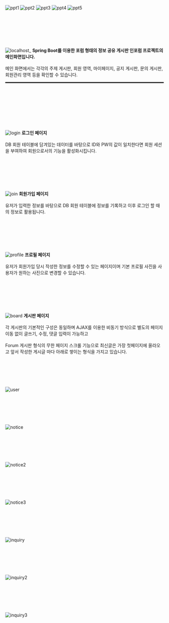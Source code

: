 ![ppt1](https://github.com/ajs0813/InfoRum-Project/assets/143467352/32e74c95-3c2b-4df7-b7d6-64af2b99fca0)
![ppt2](https://github.com/ajs0813/InfoRum-Project/assets/143467352/ea8e7e2a-a09f-42c8-98d7-9fe3e52634c1)
![ppt3](https://github.com/ajs0813/InfoRum-Project/assets/143467352/b5b10b46-f83c-4e9c-ac4d-884b2dc09851)
![ppt4](https://github.com/ajs0813/InfoRum-Project/assets/143467352/5128e6ac-fbbc-4305-97f8-9ac4d11dfcca)
![ppt5](https://github.com/ajs0813/InfoRum-Project/assets/143467352/2de44463-9c96-47f2-bc91-9162b5330b70)
<br><br><br><br><br><br><br>

![localhost_](https://github.com/ajs0813/InfoRum-Project/assets/143467352/5a9da25c-6c5d-41cd-abf8-e00dccbd62bb)
<b>Spring Boot를 이용한 포럼 형태의 정보 공유 게시판 인포럼 프로젝트의 메인화면입니다.</b>
<br><br>
메인 화면에서는 각각의 주제 게시판, 회원 영역, 마이페이지, 공지 게시판, 문의 게시판, 회원관리 영역 등을 확인할 수 있습니다.
<hr style="border: 1px solid black;">

<br><br><br><br><br><br><br>

![login](https://github.com/ajs0813/InfoRum-Project/assets/143467352/df264960-c3ee-4921-86de-494a22f4d154)
<b>로그인 페이지</b>
<br><br>
DB 회원 테이블에 담겨있는 데이터를 바탕으로 ID와 PW의 값이 일치한다면 회원 세션을 부여하여 회원으로서의 기능을 활성화시킵니다.
<br><br><br><br><br><br><br>

![join](https://github.com/ajs0813/InfoRum-Project/assets/143467352/b634b6e1-618a-4289-8cc6-e329fbe99663)
<b>회원가입 페이지</b>
<br><br>
유저가 입력한 정보를 바탕으로 DB 회원 테이블에 정보를 기록하고 이후 로그인 할 때의 정보로 활용됩니다.
<br><br><br><br><br><br><br>

![profile](https://github.com/ajs0813/InfoRum-Project/assets/143467352/6734f970-0126-485c-851c-4b5e8a9d8ef8)
<b>프로필 페이지</b>
<br><br>
유저가 회원가입 당시 작성한 정보를 수정할 수 있는 페이지이며 기본 프로필 사진을 사용자가 원하는 사진으로 변경할 수 있습니다.
<br><br><br><br><br><br><br>

![board](https://github.com/ajs0813/InfoRum-Project/assets/143467352/a4779144-a120-4ba8-8d35-b02d34b6baf9)
<b>게시판 페이지</b>
<br><br>
각 게시판의 기본적인 구성은 동일하며 AJAX를 이용한 비동기 방식으로 별도의 페이지 이동 없이 글쓰기, 수정, 댓글 입력이 가능하고
<br><br>
Forum 게시판 형식의 무한 페이지 스크롤 기능으로 최신글은 가장 첫페이지에 올라오고 앞서 작성한 게시글 마다 아래로 쌓이는 형식을 가지고 있습니다.
<br><br><br><br><br><br><br>
![user](https://github.com/ajs0813/InfoRum-Project/assets/143467352/b4d68e24-9a02-464e-84af-fb0739cd9416)
<br><br><br><br><br><br><br>
![notice](https://github.com/ajs0813/InfoRum-Project/assets/143467352/5a47327d-e16d-4405-8219-74efd1102368)
<br><br><br><br><br><br><br>
![notice2](https://github.com/ajs0813/InfoRum-Project/assets/143467352/8273d392-876f-40ab-9900-db50260c7d64)
<br><br><br><br><br><br><br>
![notice3](https://github.com/ajs0813/InfoRum-Project/assets/143467352/1218e35e-f15c-4419-8e67-e9a90aa5c742)
<br><br><br><br><br><br><br>
![inquiry](https://github.com/ajs0813/InfoRum-Project/assets/143467352/8c686515-6ed8-48e2-bad0-710dd9b7e5fd)
<br><br><br><br><br><br><br>
![inquiry2](https://github.com/ajs0813/InfoRum-Project/assets/143467352/cb94c7a7-03ef-402e-8413-cb142788b332)
<br><br><br><br><br><br><br>
![inquiry3](https://github.com/ajs0813/InfoRum-Project/assets/143467352/a4f63e81-fa76-45e1-99bb-36ff114bc9ba)
<br><br><br><br><br><br><br>

